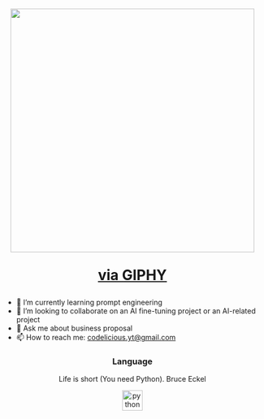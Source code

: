 <!--
**Codelicious100/Codelicious100** is a ✨ _special_ ✨ repository because its `README.md` (this file) appears on your GitHub profile.

Here are some ideas to get you started:

- 🔭 I’m currently working on ...
- 🌱 I’m currently learning ...
- 👯 I’m looking to collaborate on ...
- 🤔 I’m looking for help with ...
- 💬 Ask me about ...
- 📫 How to reach me: ...
- 😄 Pronouns: ...
- ⚡ Fun fact: ...
-->
<h1 align="center">
    <img src="https://raw.githubusercontent.com/username/repository/master/path-to-giphy.gif" width="480" height="480"/>
    <p><a href="https://giphy.com/stickers/freakmeaning-freak-meaning-fre4k-among-us-poLgZEMJjr93yIlYoc">via GIPHY</a></p>
</h1>

- 🌱 I’m currently learning prompt engineering
- 👯 I’m looking to collaborate on an AI fine-tuning project or an AI-related project
- 💬 Ask me about business proposal
- 📫 How to reach me: codelicious.yt@gmail.com

<h3 align="center">Language</h3>
<p align="center">Life is short (You need Python). Bruce Eckel</p>
<p align="center"> 
  <a href="https://www.w3.org/html/" target="_blank"> 
    <img src="https://raw.githubusercontent.com/username/repository/master/path-to-python-logo.jpg" alt="python" width="40" height="40"/> 
  </a>
</p>


